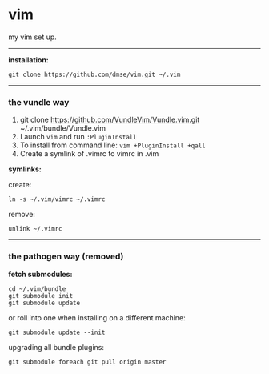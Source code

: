 # vim

my vim set up.

---
**installation:**

    git clone https://github.com/dmse/vim.git ~/.vim

---
### the vundle way

1. git clone https://github.com/VundleVim/Vundle.vim.git ~/.vim/bundle/Vundle.vim
2. Launch `vim` and run `:PluginInstall`
3. To install from command line: `vim +PluginInstall +qall`
4. Create a symlink of .vimrc to vimrc in .vim

**symlinks:**

create:

    ln -s ~/.vim/vimrc ~/.vimrc

remove:

    unlink ~/.vimrc

---
### the pathogen way (removed)

**fetch submodules:**

    cd ~/.vim/bundle
    git submodule init
    git submodule update

or roll into one when installing on a different machine:

    git submodule update --init

upgrading all bundle plugins:

    git submodule foreach git pull origin master
